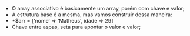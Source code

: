 * O array associativo é basicamente um array, porém com chave e valor; 
* A estrutura base é a mesma, mas vamos construir dessa maneira: 
* *$arr = [‘nome’ => ‘Matheus’, idade => 29] 
* Chave entre aspas, seta para apontar o valor e valor;